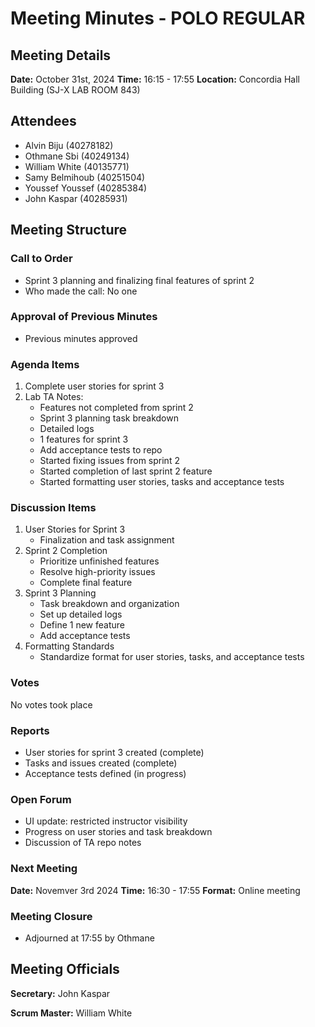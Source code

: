 # Meeting Minutes - POLO REGULAR

## Meeting Details
**Date:** October 31st, 2024
**Time:** 16:15 - 17:55
**Location:** Concordia Hall Building (SJ-X LAB ROOM 843)

## Attendees
- Alvin Biju (40278182)
- Othmane Sbi (40249134)
- William White (40135771)
- Samy Belmihoub (40251504)
- Youssef Youssef (40285384)
- John Kaspar (40285931)

## Meeting Structure

### Call to Order
- Sprint 3 planning and finalizing final features of sprint 2
- Who made the call: No one

### Approval of Previous Minutes
- Previous minutes approved

### Agenda Items
1. Complete user stories for sprint 3
2. Lab TA Notes:
   - Features not completed from sprint 2
   - Sprint 3 planning task breakdown
   - Detailed logs
   - 1 features for sprint 3
   - Add acceptance tests to repo
   - Started fixing issues from sprint 2
   - Started completion of last sprint 2 feature
   - Started formatting user stories, tasks and acceptance tests

### Discussion Items
1. User Stories for Sprint 3
   - Finalization and task assignment
2. Sprint 2 Completion
   - Prioritize unfinished features
   - Resolve high-priority issues
   - Complete final feature
3. Sprint 3 Planning
   - Task breakdown and organization
   - Set up detailed logs
   - Define 1 new feature
   - Add acceptance tests
4. Formatting Standards
   - Standardize format for user stories, tasks, and acceptance tests

### Votes
No votes took place

### Reports
- User stories for sprint 3 created (complete)
- Tasks and issues created (complete)
- Acceptance tests defined (in progress)

### Open Forum
- UI update: restricted instructor visibility
- Progress on user stories and task breakdown
- Discussion of TA repo notes

### Next Meeting
**Date:** Novemver 3rd 2024
**Time:** 16:30 - 17:55
**Format:** Online meeting

### Meeting Closure
- Adjourned at 17:55 by Othmane

## Meeting Officials
**Secretary:** John Kaspar

**Scrum Master:** William White

